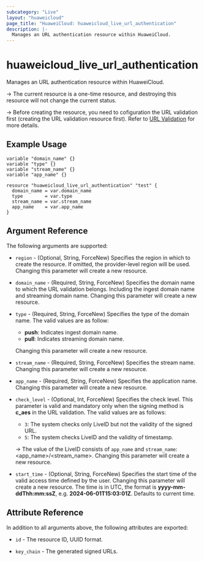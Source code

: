 ```yaml
---
subcategory: "Live"
layout: "huaweicloud"
page_title: "HuaweiCloud: huaweicloud_live_url_authentication"
description: |-
  Manages an URL authentication resource within HuaweiCloud.
---
```


# huaweicloud_live_url_authentication

Manages an URL authentication resource within HuaweiCloud.

-> The current resource is a one-time resource, and destroying this resource will not change the current status.

-> Before creating the resource, you need to cofiguration the URL validation first (creating
  the URL validation resource first). Refer to
  [URL Validation](https://support.huaweicloud.com/iLive-live/live_01_0049.html) for more details.

## Example Usage

```hcl
variable "domain_name" {}
variable "type" {}
variable "stream_name" {}
variable "app_name" {}

resource "huaweicloud_live_url_authentication" "test" {
  domain_name = var.domain_name
  type        = var.type
  stream_name = var.stream_name
  app_name    = var.app_name
}
```

## Argument Reference

The following arguments are supported:

* `region` - (Optional, String, ForceNew) Specifies the region in which to create the resource.
  If omitted, the provider-level region will be used.
  Changing this parameter will create a new resource.

* `domain_name` - (Required, String, ForceNew) Specifies the domain name to which the URL validation belongs.
  Including the ingest domain name and streaming domain name.
  Changing this parameter will create a new resource.

* `type` - (Required, String, ForceNew) Specifies the type of the domain name.
  The valid values are as follow:
  + **push**: Indicates ingest domain name.
  + **pull**: Indicates streaming domain name.

  Changing this parameter will create a new resource.

* `stream_name` - (Required, String, ForceNew) Specifies the stream name.
  Changing this parameter will create a new resource.

* `app_name` - (Required, String, ForceNew) Specifies the application name.
  Changing this parameter will create a new resource.

* `check_level` - (Optional, Int, ForceNew) Specifies the check level.
  This parameter is valid and mandatory only when the signing method is **c_aes** in the URL validation.
  The valid values are as follows:
  + `3`: The system checks only LiveID but not the validity of the signed URL.
  + `5`: The system checks LiveID and the validity of timestamp.

  -> The value of the LiveID consists of `app_name` and `stream_name`: <app_name>/<stream_name>.
  Changing this parameter will create a new resource.

* `start_time` - (Optional, String, ForceNew) Specifies the start time of the valid access time defined by the user.
  Changing this parameter will create a new resource.
  The time is in UTC, the format is **yyyy-mm-ddThh:mm:ssZ**, e.g. **2024-06-01T15:03:01Z**. Defaults to current time.

## Attribute Reference

In addition to all arguments above, the following attributes are exported:

* `id` - The resource ID, UUID format.

* `key_chain` - The generated signed URLs.
